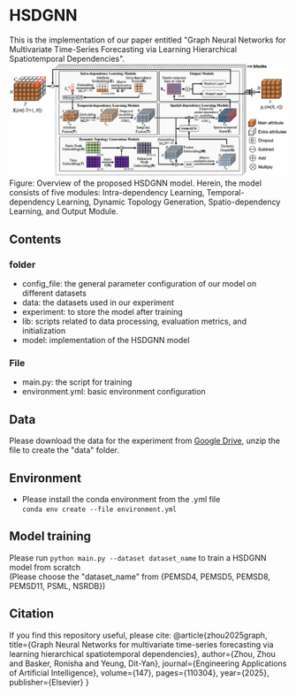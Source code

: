 # HSDGNN
This is the implementation of our paper entitled "Graph Neural Networks for Multivariate Time-Series Forecasting via Learning Hierarchical Spatiotemporal Dependencies".  <br>
![image text](https://github.com/zhourongleiden/HSDGNN/blob/main/Framework.png)  <br>
Figure: Overview of the proposed HSDGNN model. Herein, the model consists of five modules: Intra-dependency Learning, Temporal-dependency Learning, Dynamic Topology Generation, Spatio-dependency Learning, and Output Module.
## Contents
### folder
* config_file: the general parameter configuration of our model on different datasets <br>  
* data: the datasets used in our experiment <br>
* experiment: to store the model after training <br>
* lib: scripts related to data processing, evaluation metrics, and initialization <br>
* model: implementation of the HSDGNN model <br>
### File
* main.py: the script for training <br>
* environment.yml: basic environment configuration
## Data
Please download the data for the experiment from [Google Drive](https://drive.google.com/file/d/1p_b8y9Cl2v-hZYPTqVmV9YvTq9YqvYe1/view?usp=share_link), 
unzip the file to create the "data" folder.
## Environment
* Please install the conda environment from the .yml file  
`conda env create --file environment.yml`
## Model training
Please run `python main.py --dataset dataset_name` to train a HSDGNN model from scratch <br>
(Please choose the "dataset_name" from {PEMSD4, PEMSD5, PEMSD8, PEMSD11, PSML, NSRDB})
## Citation
If you find this repository useful, please cite:
@article{zhou2025graph,
  title={Graph Neural Networks for multivariate time-series forecasting via learning hierarchical spatiotemporal dependencies},
  author={Zhou, Zhou and Basker, Ronisha and Yeung, Dit-Yan},
  journal={Engineering Applications of Artificial Intelligence},
  volume={147},
  pages={110304},
  year={2025},
  publisher={Elsevier}
}
